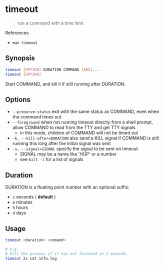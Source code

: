 # timeout

> run a command with a time limit

References

* `man timeout`

## Synopsis

```bash
timeout [OPTION] DURATION COMMAND [ARG]...
timeout [OPTION]
```

Start COMMAND, and kill it if still running after DURATION.

## Options

* `--preserve-status` exit with the same status as COMMAND, even when the command times out
* `--foreground` when not running timeout directly from a shell prompt, allow COMMAND to read from the TTY and get TTY signals
  * in this mode, children of COMMAND will not be timed out
* `-k, --kill-after=DURATION` also send a KILL signal if COMMAND is still running this long after the initial signal was sent
* `-s, --signal=SIGNAL` specify the signal to be sent on timeout
  * SIGNAL may be a name like 'HUP' or a number
  * see `kill -l` for a list of signals

## Duration

DURATION is a floating point number with an optional suffix:

* `s` seconds \( **default** \)
* `m` minutes
* `h` hours
* `d` days

## Usage

```bash
timeout <duration> <comand>

# e.g.
# Kill the process if it has not finished in 2 seconds.
timeout 2s cat info.log
```

